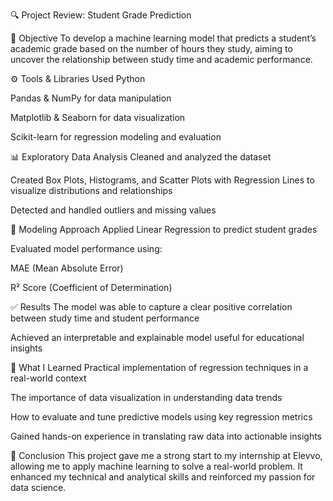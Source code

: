🔍 Project Review: Student Grade Prediction



📌 Objective
To develop a machine learning model that predicts a student’s academic grade based on the number of hours they study, aiming to uncover the relationship between study time and academic performance.

⚙️ Tools & Libraries Used
Python

Pandas & NumPy for data manipulation

Matplotlib & Seaborn for data visualization

Scikit-learn for regression modeling and evaluation

📊 Exploratory Data Analysis
Cleaned and analyzed the dataset

Created Box Plots, Histograms, and Scatter Plots with Regression Lines to visualize distributions and relationships

Detected and handled outliers and missing values

🧠 Modeling Approach
Applied Linear Regression to predict student grades

Evaluated model performance using:

MAE (Mean Absolute Error)

R² Score (Coefficient of Determination)

✅ Results
The model was able to capture a clear positive correlation between study time and student performance

Achieved an interpretable and explainable model useful for educational insights

🎯 What I Learned
Practical implementation of regression techniques in a real-world context

The importance of data visualization in understanding data trends

How to evaluate and tune predictive models using key regression metrics

Gained hands-on experience in translating raw data into actionable insights

🙌 Conclusion
This project gave me a strong start to my internship at Elevvo, allowing me to apply machine learning to solve a real-world problem. It enhanced my technical and analytical skills and reinforced my passion for data science.
